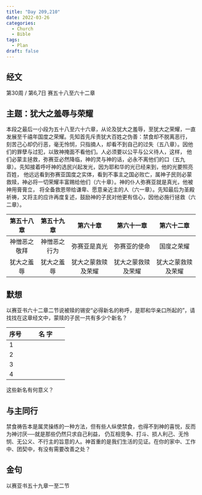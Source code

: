 ```yaml
---
title: "Day 209,210"
date: 2022-03-26
categories:
  - Church
  - Bible
tags:
  - Plan
draft: false
---
```


## 经文
第30周 / 第6,7日 赛五十八至六十二章

## 主题：犹大之羞辱与荣耀
本段之最后一小段为五十八至六十六章，从论及犹大之羞辱，至犹大之荣耀，一直发展至千禧年国度之荣耀。先知首先斥责犹大百姓之伪善：禁食却不脱离恶行，
刻苦己心却仍行恶，毫无怜悯，只指摘人，却看不到自己的过失（五八章）。因他们的罪孽与过犯，以致神掩面不看他们。人必须要以公平与公义待人，这样，
他们必蒙主拯救，弥赛亚必然降临，神的灵与神的话，必永不离他们的口（五九章）。先知接着呼吁神的选民兴起发光，因为耶和华的光已经来到，他的光要照亮百姓，
他远远看到弥赛亚国度之实体，看到不事主之国必败亡，属神子民则必蒙救赎，神必将一切荣耀丰富赐给他们（六十章）。神的仆人弥赛亚就是真光，他被神用膏膏立，
将全备救恩带给谦卑、愿意亲近主的人（六一章）。先知最后为圣殿祈祷，又将主的应许再度复述，鼓励神的子民对他更有信心，因他必施行拯救（六二章）。

|    第五十八章    |        第五十九章        |    第六十章    |   第六十一章    |   第六十二章    |
|:-----------:|:-------------------:|:----------:|:----------:|:----------:|
|   神憎恶之敬拜    |       神憎恶之行为        |   弥赛亚是真光   |   弥赛亚的使命   |   国度之荣耀    |
 |    犹大之羞辱    |        犹大之羞辱        | 犹大之蒙救赎及荣耀  | 犹大之蒙救赎及荣耀  | 犹大之蒙救赎及荣耀  |

## 默想
以赛亚书六十二章二节说被赎的锡安“必得新名的称呼，是耶和华亲口所起的”，请找找在这章经文中，蒙赎的子民一共有多少个新名？

| 序号  | &nbsp;&nbsp;&nbsp;&nbsp;&nbsp;&nbsp; 名 字 &nbsp;&nbsp;&nbsp;&nbsp;&nbsp; |
|-----|-------------------------------------------------------------------------|
| 1   |                                                                         |
| 2   ||
| 3   ||
| 4   ||

这些新名有何意义？

## 与主同行
禁食祷告本是属灵操练的一种方法，但有些人纵使禁食，也得不到神的喜悦，反而为神讨厌──就是那些仍然只求自己利益，
仍互相竞争、打斗、损人利己、无怜悯、无公义、不行主的旨意的人。神首重的是我们生活的见证。在你的家中、工作中、团契中，有没有需要改善之处？

## 金句
以赛亚书五十九章一至二节

[comment]: <> (## 附录)


